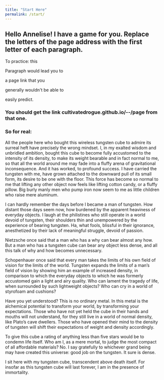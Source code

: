 ```yaml
---
title: "Start Here"
permalink: /start/
---
```


## Hello Annelise! I have a game for you. Replace the letters of the page address with the first letter of each paragraph.
To practice: this

Paragraph would lead you to

a page link that you

generally wouldn't be able to

easily predict.

### You should get the link cultivatedrogue.github.io/--/page from that one.

### So for real: 

All the people here who bought this wireless tungsten cube to admire its surreal heft have precisely the wrong mindset. I, in my exalted wisdom and unbridled ambition, bought this cube to become fully accustomed to the intensity of its density, to make its weight bearable and in fact normal to me, so that all the world around me may fade into a fluffy arena of gravitational inconsequence. And it has worked, to profound success. I have carried the tungsten with me, have grown attached to the downward pull of its small form, its desire to be one with the floor. This force has become so normal to me that lifting any other object now feels like lifting cotton candy, or a fluffy pillow. Big burly manly men who pump iron now seem to me as little children who raise mere aluminum.
 
I can hardly remember the days before I became a man of tungsten. How distant those days seem now, how burdened by the apparent heaviness of everyday objects. I laugh at the philistines who still operate in a world devoid of tungsten, their shoulders thin and unempowered by the experience of bearing tungsten. Ha, what fools, blissful in their ignorance, anesthetized by their lack of meaningful struggle, devoid of passion.
 
Nietzsche once said that a man who has a why can bear almost any how. But a man who has a tungsten cube can bear any object less dense, and all this talk of why and how becomes unnecessary.
 
Schopenhauer once said that every man takes the limits of his own field of vision for the limits of the world. Tungsten expands the limits of a man’s field of vision by showing him an example of increased density, in comparison to which the everyday objects to which he was formerly accustomed gain a light and airy quality. Who can lament the tragedy of life, when surrounded by such lightweight objects? Who can cry in a world of styrofoam and cushions?
 
Have you yet understood? This is no ordinary metal. In this metal is the alchemical potential to transform your world, by transforming your expectations. Those who have not yet held the cube in their hands and mouths will not understand, for they still live in a world of normal density, like Plato’s cave dwellers. Those who have opened their mind to the density of tungsten will shift their expectations of weight and density accordingly.
 
To give this cube a rating of anything less than five stars would be to condemn life itself. Who am I, as a mere mortal, to judge the most compact of all affordable materials? No. I say gratefully to whichever grand being may have created this universe: good job on the tungsten. It sure is dense.
 
I sit here with my tungsten cube, transcendent above death itself. For insofar as this tungsten cube will last forever, I am in the presence of immortality.
 
